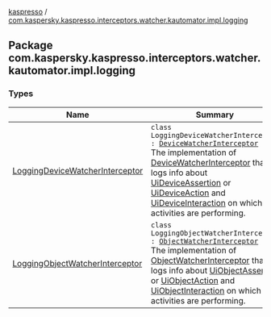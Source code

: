 [kaspresso](../index.md) / [com.kaspersky.kaspresso.interceptors.watcher.kautomator.impl.logging](./index.md)

## Package com.kaspersky.kaspresso.interceptors.watcher.kautomator.impl.logging

### Types

| Name | Summary |
|---|---|
| [LoggingDeviceWatcherInterceptor](-logging-device-watcher-interceptor/index.md) | `class LoggingDeviceWatcherInterceptor : `[`DeviceWatcherInterceptor`](../com.kaspersky.kaspresso.interceptors.watcher.kautomator/-device-watcher-interceptor.md)<br>The implementation of [DeviceWatcherInterceptor](../com.kaspersky.kaspresso.interceptors.watcher.kautomator/-device-watcher-interceptor.md) that logs info about [UiDeviceAssertion](#) or [UiDeviceAction](#) and [UiDeviceInteraction](#) on which its activities are performing. |
| [LoggingObjectWatcherInterceptor](-logging-object-watcher-interceptor/index.md) | `class LoggingObjectWatcherInterceptor : `[`ObjectWatcherInterceptor`](../com.kaspersky.kaspresso.interceptors.watcher.kautomator/-object-watcher-interceptor.md)<br>The implementation of [ObjectWatcherInterceptor](../com.kaspersky.kaspresso.interceptors.watcher.kautomator/-object-watcher-interceptor.md) that logs info about [UiObjectAssertion](#) or [UiObjectAction](#) and [UiObjectInteraction](#) on which its activities are performing. |
